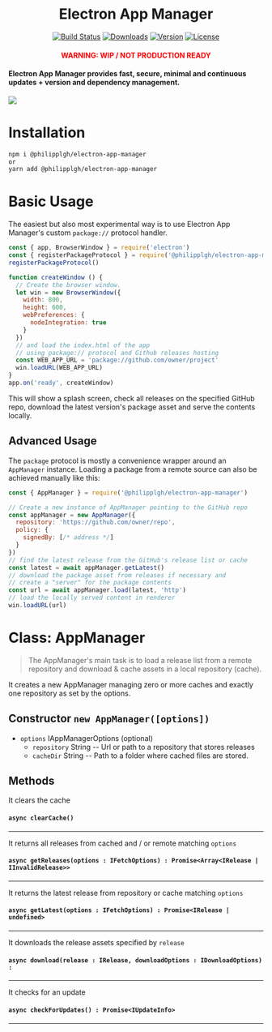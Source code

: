 <h1 align="center">Electron App Manager</h1>

<p align="center">
  <a href="https://circleci.com/gh/PhilippLgh/electron-app-manager"><img src="https://img.shields.io/circleci/project/github/PhilippLgh/electron-app-manager/master.svg" alt="Build Status"></a>
  <a href="https://npmcharts.com/compare/@philipplgh/electron-app-manager?minimal=true"><img src="https://img.shields.io/npm/dm/@philipplgh/electron-app-manager.svg" alt="Downloads"></a>
  <a href="https://www.npmjs.com/package/@philipplgh/electron-app-manager"><img src="https://img.shields.io/npm/v/@philipplgh/electron-app-manager.svg" alt="Version"></a>
  <a href="https://www.npmjs.com/package/@philipplgh/electron-app-manager"><img src="https://img.shields.io/npm/l/@philipplgh/electron-app-manager.svg" alt="License"></a>
</p>
<h4 align="center" style="color: red">WARNING: WIP / NOT PRODUCTION READY</h4>

<h4>
Electron App Manager provides fast, secure, minimal and continuous updates + version and dependency management.
</h4>

![](./assets/app_manager_launch_demo_grid2.gif)

# Installation
```bash
npm i @philipplgh/electron-app-manager
or
yarn add @philipplgh/electron-app-manager
```

# Basic Usage

The easiest but also most experimental way is to use Electron App Manager's custom `package://` protocol handler.

```javascript
const { app, BrowserWindow } = require('electron')
const { registerPackageProtocol } = require('@philipplgh/electron-app-manager')
registerPackageProtocol()

function createWindow () {
  // Create the browser window.
  let win = new BrowserWindow({
    width: 800,
    height: 600,
    webPreferences: {
      nodeIntegration: true
    }
  })
  // and load the index.html of the app
  // using package:// protocol and Github releases hosting
  const WEB_APP_URL = 'package://github.com/owner/project'
  win.loadURL(WEB_APP_URL)
}
app.on('ready', createWindow)
```

This will show a splash screen, check all releases on the specified GitHub repo, download the latest version's package asset and serve the contents locally.

## Advanced Usage

The `package` protocol is mostly a convenience wrapper around an `AppManager` instance. 
Loading a package from a remote source can also be achieved manually like this:

```javascript
const { AppManager } = require('@philipplgh/electron-app-manager')

// Create a new instance of AppManager pointing to the GitHub repo
const appManager = new AppManager({
  repository: 'https://github.com/owner/repo',
  policy: {
    signedBy: [/* address */]
  }
})
// find the latest release from the GitHub's release list or cache
const latest = await appManager.getLatest()
// download the package asset from releases if necessary and
// create a "server" for the package contents
const url = await appManager.load(latest, 'http')
// load the locally served content in renderer
win.loadURL(url)
```

# Class: AppManager


> The AppManager's main task is to load a release list from a remote repository and download & cache assets in a local repository (cache).

It creates a new AppManager managing zero or more caches and exactly one repository as set by the options.
## Constructor `new AppManager([options])`
- `options` IAppManagerOptions (optional)
  - `repository` String -- Url or path to a repository that stores releases
  - `cacheDir` String -- Path to a folder where cached files are stored.

## Methods

It clears the cache
#### `async clearCache()`

---

It returns all releases from cached and / or remote matching `options`
#### `async getReleases(options : IFetchOptions) : Promise<Array<IRelease | IInvalidRelease>>`

---

It returns the latest release from repository or cache matching `options`
#### `async getLatest(options : IFetchOptions) : Promise<IRelease | undefined>`

---

It downloads the release assets specified by `release`
#### `async download(release : IRelease, downloadOptions : IDownloadOptions) : `

---

It checks for an update
#### `async checkForUpdates() : Promise<IUpdateInfo>`

---

